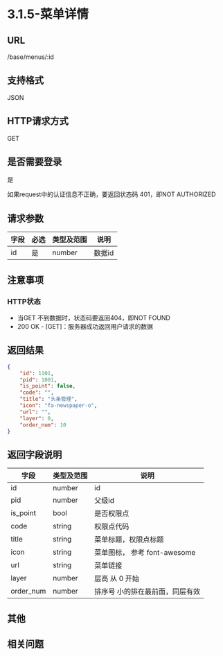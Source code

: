 # 3.1.5-菜单详情

## URL

/base/menus/:id

## 支持格式

JSON

## HTTP请求方式

GET

## 是否需要登录

是

如果request中的认证信息不正确，要返回状态码 401，即NOT AUTHORIZED

## 请求参数

字段 | 必选 | 类型及范围 | 说明
----|------|----------|-------------
id    |   是   | number    | 数据id

## 注意事项

### HTTP状态

- 当GET 不到数据时，状态码要返回404，即NOT FOUND
- 200 OK - [GET]：服务器成功返回用户请求的数据

## 返回结果

```json
{
    "id": 1101,
    "pid": 1001,
    "is_point": false,
    "code": "",
    "title": "头条管理",
    "icon": "fa-newspaper-o",
    "url": "",
    "layer": 0,
    "order_num": 10
}
```

## 返回字段说明

字段 | 类型及范围 | 说明
----|----------|-------------
id                      | number     | id
pid                     | number     | 父级id
is_point                | bool       | 是否权限点
code                    | string     | 权限点代码
title                   | string     | 菜单标题，权限点标题
icon                    | string     | 菜单图标， 参考 font-awesome
url                     | string     | 菜单链接
layer                   | number     | 层高 从 0 开始
order_num               | number     | 排序号 小的排在最前面，同层有效

## 其他

## 相关问题
